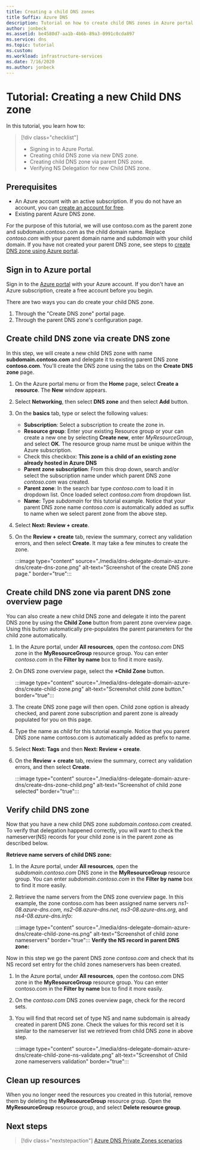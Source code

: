 ```yaml
---
title: Creating a child DNS zones
title Suffix: Azure DNS
description: Tutorial on how to create child DNS zones in Azure portal.
author: jonbeck
ms.assetid: be4580d7-aa1b-4b6b-89a3-0991c0cda897
ms.service: dns
ms.topic: tutorial
ms.custom:  
ms.workload: infrastructure-services
ms.date: 7/16/2020
ms.author: jonbeck
---
```

# Tutorial: Creating a new Child DNS zone

In this tutorial, you learn how to: 

> [!div class="checklist"]
> * Signing in to Azure Portal.
> * Creating child DNS zone via new DNS zone.
> * Creating child DNS zone via parent DNS zone.
> * Verifying NS Delegation for new Child DNS zone.



## Prerequisites

* An Azure account with an active subscription.  If you do not have an account, you can [create an account for free](https://azure.microsoft.com/free/?WT.mc_id=A261C142F).
* Existing parent Azure DNS zone.  

For the purpose of this tutorial, we will use contoso.com as the parent zone and subdomain.contoso.com as the child domain name.  Replace *contoso.com* with your parent domain name and *subdomain* with your child domain.  If you have not created your parent DNS zone, see steps to [create DNS zone using Azure portal](https://docs.microsoft.com/azure/dns/dns-getstarted-portal#create-a-dns-zone). 


## Sign in to Azure portal

Sign in to the [Azure portal](https://portal.azure.com/) with your Azure account.
If you don't have an Azure subscription, create a free account before you begin.

There are two ways you can do create your child DNS zone.
1.	Through the "Create DNS zone" portal page.
1.	Through the parent DNS zone's configuration page.


## Create child DNS zone via create DNS zone

In this step, we will create a new child DNS zone with name **subdomain.contoso.com** and delegate it to existing parent DNS zone **contoso.com**. You'll create the DNS zone using the tabs on the **Create DNS zone** page.
1.	On the Azure portal menu or from the **Home** page, select **Create a resource**. The **New** window appears.
1.	Select **Networking**, then select **DNS zone** and then select **Add** button.

1.	On the **basics** tab, type or select the following values:
    * **Subscription**: Select a subscription to create the zone in.
    * **Resource group**: Enter your existing Resource group or your can create a new one by selecting **Create new**, enter *MyResourceGroup*, and select **OK**. The resource group name must be unique within the Azure subscription.
    * Check this checkbox: **This zone is a child of an existing zone already hosted in Azure DNS**
    * **Parent zone subscription**: From this drop down, search and/or select the subscription name under which parent DNS zone *contoso.com* was created.
    * **Parent zone**: In the search bar type *contoso.com* to load it in dropdown list. Once loaded select *contoso.com* from dropdown list.
    * **Name:** Type *subdomain* for this tutorial example. Notice that your parent DNS zone name *contoso.com* is automatically added as suffix to name when we select parent zone from the above step.

1. Select **Next: Review + create**.
1. On the **Review + create** tab, review the summary, correct any validation errors, and then select **Create**.
It may take a few minutes to create the zone.

 
    :::image type="content" source="./media/dns-delegate-domain-azure-dns/create-dns-zone.png" alt-text="Screenshot of the create DNS zone page." border="true":::

## Create child DNS zone via parent DNS zone overview page
You can also create a new child DNS zone and delegate it into the parent DNS zone by using the **Child Zone** button from parent zone overview page. Using this button automatically pre-populates the parent parameters for the child zone automatically. 

1.	In the Azure portal, under **All resources**, open the *contoso.com* DNS zone in the **MyResourceGroup** resource group. You can enter *contoso.com* in the **Filter by name** box to find it more easily.
1.	On DNS zone overview page, select the **+Child Zone** button.

      :::image type="content" source="./media/dns-delegate-domain-azure-dns/create-child-zone.png" alt-text="Screenshot child zone button." border="true":::

1.	The create DNS zone page will then open. Child zone option is already checked, and parent zone subscription and parent zone is already populated for you on this page.
1.	Type the name as *child* for this tutorial example. Notice that you parent DNS zone name contoso.com is automatically added as prefix to name.
1.	Select **Next: Tags** and then **Next: Review + create**.
1.	On the **Review + create** tab, review the summary, correct any validation errors, and then select **Create**.

    :::image type="content" source="./media/dns-delegate-domain-azure-dns/create-dns-zone-child.png" alt-text="Screenshot of child zone selected" border="true":::
## Verify child DNS zone
Now that you have a new child DNS zone *subdomain.contoso.com* created. To verify that delegation happened correctly, you will want to check the nameserver(NS) records for your child zone is in the parent zone as described below.  

**Retrieve name servers of child DNS zone:**

1.	In the Azure portal, under **All resources**, open the *subdomain.contoso.com* DNS zone in the **MyResourceGroup** resource group. You can enter *subdomain.contoso.com* in the **Filter by name** box to find it more easily.
1.	Retrieve the name servers from the DNS zone overview page. In this example, the zone contoso.com has been assigned name servers *ns1-08.azure-dns.com, ns2-08.azure-dns.net, ns3-08.azure-dns.org*, and *ns4-08.azure-dns.info*:

      :::image type="content" source="./media/dns-delegate-domain-azure-dns/create-child-zone-ns.png" alt-text="Screenshot of child zone nameservers" border="true":::
**Verify the NS record in parent DNS zone:**

Now in this step we go the parent DNS zone *contoso.com* and check that its NS record set entry for the child zones nameservers has been created.

1. In the Azure portal, under **All resources**, open the contoso.com DNS zone in the **MyResourceGroup** resource group. You can enter contoso.com in the **Filter by name** box to find it more easily.
1.	On the *contoso.com* DNS zones overview page, check for the record sets.
1.	You will find that record set of type NS and name subdomain is already created in parent DNS zone. Check the values for this record set it is similar to the nameserver list we retrieved from child DNS zone in above step.

     :::image type="content" source="./media/dns-delegate-domain-azure-dns/create-child-zone-ns-validate.png" alt-text="Screenshot of Child zone nameservers validation" border="true":::
## Clean up resources
When you no longer need the resources you created in this tutorial, remove them by deleting the **MyResourceGroup** resource group. Open the **MyResourceGroup** resource group, and select **Delete resource group**.



## Next steps

> [!div class="nextstepaction"]
> [Azure DNS Private Zones scenarios](private-dns-scenarios.md)

